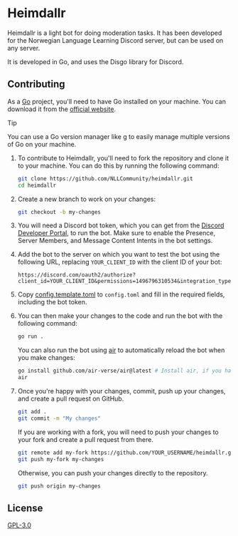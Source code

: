 # Heimdallr

Heimdallr is a light bot for doing moderation tasks. It has been developed for the Norwegian Language Learning Discord server, but can be used on any server.

It is developed in Go, and uses the Disgo library for Discord.

## Contributing

As a [Go](https://golang.org) project, you'll need to have Go installed on your machine. You can download it from the [official website](https://golang.org/dl/).

> [!TIP]
> You can use a Go version manager like [g](https://github.com/voidint/g) to easily manage multiple versions of Go on your machine.

1. To contribute to Heimdallr, you'll need to fork the repository and clone it to your machine. You can do this by running the following command:

    ```bash
    git clone https://github.com/NLLCommunity/heimdallr.git
    cd heimdallr
    ```

2. Create a new branch to work on your changes:

    ```bash
    git checkout -b my-changes
    ```

3. You will need a Discord bot token, which you can get from the [Discord Developer Portal](https://discord.com/developers/applications), to run the bot. Make sure to enable the Presence, Server Members, and Message Content Intents in the bot settings.

4. Add the bot to the server on which you want to test the bot using the following URL, replacing `YOUR_CLIENT_ID` with the client ID of your bot:

    ```
    https://discord.com/oauth2/authorize?client_id=YOUR_CLIENT_ID&permissions=1496796310534&integration_type=0&scope=bot+applications.commands
    ```

5. Copy [config.template.toml](config.template.toml) to `config.toml` and fill in the required fields, including the bot token.

6. You can then make your changes to the code and run the bot with the following command:

    ```bash
    go run .
    ```

    You can also run the bot using [air](https://github.com/air-verse/air) to automatically reload the bot when you make changes:

    ```bash
    go install github.com/air-verse/air@latest # Install air, if you haven't already
    air
    ```

7. Once you're happy with your changes, commit, push up your changes, and create a pull request on GitHub.

    ```bash
    git add .
    git commit -m "My changes"
    ```

    If you are working with a fork, you will need to push your changes to your fork and create a pull request from there.

    ```bash
    git remote add my-fork https://github.com/YOUR_USERNAME/heimdallr.git
    git push my-fork my-changes
    ```

    Otherwise, you can push your changes directly to the repository.

    ```bash
    git push origin my-changes
    ```

## License

[GPL-3.0](LICENSE)
